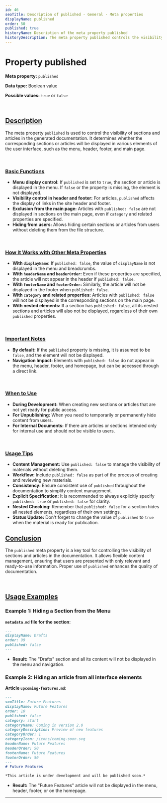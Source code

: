 ```yaml
---
id: 46
seoTitle: Description of published - General - Meta properties
displayName: published
order: 50
published: true
historyName: Description of the meta property published
historyDescription: The meta property published controls the visibility of an article or section in the menu, header, and on the main documentation page.
---
```


# Property published

**Meta property:** `published`

**Data type:** Boolean value

**Possible values:** `true` or `false`

<br/>

## [Description](description)

The meta property `published` is used to control the visibility of sections and articles in the generated documentation. It determines whether the corresponding
sections or articles will be displayed in various elements of the user interface, such as the menu, header, footer, and main page.

<br/>

### [Basic Functions](basic-functions)

- **Menu display control:** If `published` is set to `true`, the section or article is displayed in the menu. If `false` or the property is missing, the element is not displayed.
- **Visibility control in header and footer:** For articles, `published` affects the display of links in the site header and footer.
- **Exclusion from the main page:** Articles with `published: false` are not displayed in sections on the main page, even if `category` and related properties are specified.
- **Hiding from users:** Allows hiding certain sections or articles from users without deleting them from the file structure.

<br/>

### [How It Works with Other Meta Properties](with-other-properties)

- **With `displayName`:** If `published: false`, the value of `displayName` is not displayed in the menu and breadcrumbs.
- **With `headerName` and `headerOrder`:** Even if these properties are specified, the article will not appear in the header if `published: false`.
- **With `footerName` and `footerOrder`:** Similarly, the article will not be displayed in the footer when `published: false`.
- **With `category` and related properties:** Articles with `published: false` will not be displayed in the corresponding sections on the main page.
- **With nested elements:** If a section has `published: false`, all its nested sections and articles will also not be displayed, regardless of their own `published` properties.


<br/>

### [Important Notes](notes)

- **By default:** If the `published` property is missing, it is assumed to be `false`, and the element will not be displayed.
- **Navigation Impact:** Elements with `published: false` do not appear in the menu, header, footer, and homepage, but can be accessed through a direct link.

<br/>

### [When to Use](when-to-use)

- **During Development:** When creating new sections or articles that are not yet ready for public access.
- **For Unpublishing:** When you need to temporarily or permanently hide content from users.
- **For Internal Documents:** If there are articles or sections intended only for internal use and should not be visible to users.

<br/>

### [Usage Tips](advice)

- **Content Management:** Use `published: false` to manage the visibility of materials without deleting them.
- **Workflow:** Include `published: false` as part of the process of creating and reviewing new materials.
- **Consistency:** Ensure consistent use of `published` throughout the documentation to simplify content management.
- **Explicit Specification:** It is recommended to always explicitly specify `published: true` or `published: false` for clarity.
- **Nested Checking:** Remember that `published: false` for a section hides all nested elements, regardless of their own settings.
- **Status Update:** Don't forget to change the value of `published` to `true` when the material is ready for publication.


## [Conclusion](conclusion)

The `published` meta property is a key tool for controlling the visibility of sections and articles in the documentation. It allows flexible content management,
ensuring that users are presented with only relevant and ready-to-use information. Proper use of `published` enhances the quality of documentation.

<br/>

## [Usage Examples](examples)

### Example 1: Hiding a Section from the Menu

**`metadata.md` file for the section:**

```md
---
displayName: Drafts
order: 99
published: false
---
```

- **Result:** The "Drafts" section and all its content will not be displayed in the menu and navigation.

### Example 2: Hiding an article from all interface elements

**Article `upcoming-features.md`:**

```md
---
seoTitle: Future Features
displayName: Future Features
order: 10
published: false
category: start
categoryName: Coming in version 2.0
categoryDescription: Preview of new features
categoryOrder: 1
categoryIcon: /icons/coming-soon.svg
headerName: Future Features
headerOrder: 50
footerName: Future Features
footerOrder: 50
---
# Future Features

*This article is under development and will be published soon.*
```

- **Result:** The "Future Features" article will not be displayed in the menu, header, footer, or on the homepage.

---
